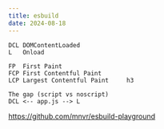 ```yaml
---
title: esbuild
date: 2024-08-18
---
```


```
DCL DOMContentLoaded
L   Onload

FP  First Paint
FCP First Contentful Paint
LCP Largest Contentful Paint     h3

The gap (script vs noscript)
DCL <-- app.js --> L
```

https://github.com/mnvr/esbuild-playground
